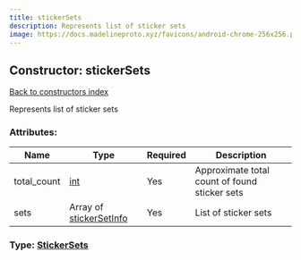 ```yaml
---
title: stickerSets
description: Represents list of sticker sets
image: https://docs.madelineproto.xyz/favicons/android-chrome-256x256.png
---
```

## Constructor: stickerSets  
[Back to constructors index](index.md)



Represents list of sticker sets

### Attributes:

| Name     |    Type       | Required | Description |
|----------|---------------|----------|-------------|
|total\_count|[int](../types/int.md) | Yes|Approximate total count of found sticker sets|
|sets|Array of [stickerSetInfo](../constructors/stickerSetInfo.md) | Yes|List of sticker sets|



### Type: [StickerSets](../types/StickerSets.md)



